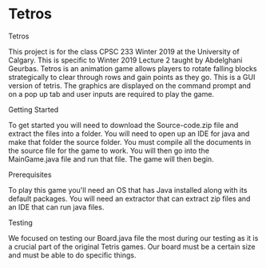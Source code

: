 # Tetros
Tetros

This project is for the class CPSC 233 Winter 2019 at the University of Calgary. This is specific to Winter 2019 Lecture 2 taught by Abdelghani Geurbas.
Tetros is an animation game allows players to rotate falling blocks strategically to clear through rows and gain points as they go. This is a GUI version of tetris. The graphics are displayed on the command prompt and on a pop up tab and user inputs are required to play the game.

Getting Started

To get started you will need to download the Source-code.zip file and extract the files into a folder. You will need to open up an IDE for java and 
make that folder the source folder. You must compile all the documents in the source file for the game to work. You will then go into the MainGame.java file and run that file. The game will then begin.

Prerequisites

To play this game you'll need an OS that has Java installed along with its default packages. You will need an extractor that can extract zip files
and an IDE that can run java files.

Testing

We focused on testing our Board.java file the most during our testing as it is a crucial part of the original Tetris games. Our board must be a certain size and must be able to do specific things. 
